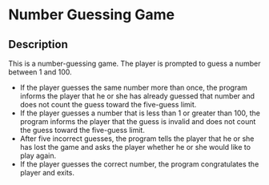 # Number Guessing Game

## Description

This is a number-guessing game. The player is prompted to guess a number between 1 and 100.
* If the player guesses the same number more than once, the program informs the player that he or she has already guessed that number and does not count the guess toward the five-guess limit.
* If the player guesses a number that is less than 1 or greater than 100, the program informs the player that the guess is invalid and does not count the guess toward the five-guess limit.
* After five incorrect guesses, the program tells the player that he or she has lost the game and asks the player whether he or she would like to play again.
* If the player guesses the correct number, the program congratulates the player and exits.

